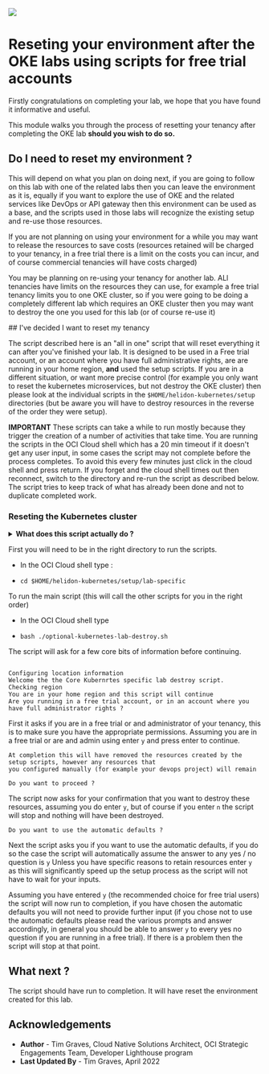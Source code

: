 ![](../../../common/images/customer.logo2.png)

# Reseting your environment after the OKE labs using scripts for free trial accounts

Firstly congratulations on completing your lab, we hope that you have found it informative and useful.

This module walks you through the process of resetting your tenancy after completing the OKE lab **should you wish to do so.**

## Do I need to reset my environment ?

This will depend on what you plan on doing next, if you are going to follow on this lab with one of the related labs then you can leave the environment as it is, equally if you want to explore the use of OKE and the related services like DevOps or API gateway then this environment can be used as a base, and the scripts used in those labs will recognize the existing setup and re-use those resources.

If you are not planning on using your environment for a while you may want to release the resources to save costs (resources retained will be charged to your tenancy, in a free trial there is a limit on the costs you can incur, and of course commercial tenancies will have costs charged)

You may be planning on re-using your tenancy for another lab. ALl tenancies have limits on the resources they can use, for example a free trial tenancy limits you to one OKE cluster, so if you were going to be doing a completely different lab which requires an OKE cluster then you may want to destroy the one you used for this lab (or of course re-use it)

## I've decided I want to reset my tenancy

The script described here is an  "all in one" script that will reset everything it can after you've finished your lab. It is designed to be used in a Free trial account, or an account where you have full administrative rights, are are running in your home region, **and** used the setup scripts. If you are in a different situation,  or want more precise control (for example you only want to reset the kubernetes microservices, but not destroy the OKE cluster) then please look at the individual scripts in the `$HOME/helidon-kubernetes/setup` directories (but be aware you will have to destroy resources in the reverse of the order they were setup).

**IMPORTANT** These scripts can take a while to run mostly because they trigger the creation of a number of activities that take time. You are running the scripts in the OCI Cloud shell which has a 20 min timeout if it doesn't get any user input, in some cases the script may not complete before the process completes. To avoid this every few minutes just click in the cloud shell and press return. If you forget and the cloud shell times out then reconnect, switch to the directory and re-run the script as described below. The script tries to keep track of what has already been done and not to duplicate completed work.

### Reseting the Kubernetes cluster

<details><summary><b>What does this script actually do ?</b></summary> 

This script will perform the following tasks, where possible you have already used the setup script to do a task then the resource will be re-used.

  - It will attempt to delete any namespaces setup in the optional labs (monitoring, logging and linkerd)
  - It will attempt to delete any namespaces setup in the kubernetes core (ingress-nginx)
  - Delete the microservices images and repos in OCIR
  - Delete the auth token created to access OCIR (it will not logout of docker though)
  - Reset the Kubernetes configuration files (ingress rules, config info etc.)
  - Terminate the Kubernetes cluster
  - Terminate the database and destroy test data
  - Attempt to remove your working a compartment (this will fail if it contains resources you've created)
  - Remove gathered basic information such as your initials
  - Remove the downloaded step certificate manager and certificates it's generated
  
Note that if a resource was reused (for example the database) then it will not delete those resources.

In some situations the compartment cannot be deleted, this is because some resources are destroyed in the background, of in some cases are scheduled for later deletion, and a compartment cannot be deleted while it contains existing resources (even if they are going through their deletion process)

</details>

  First you will need to be in the right directory to run the scripts.
  
  - In the OCI Cloud shell type :
  
  - `cd $HOME/helidon-kubernetes/setup/lab-specific`
  
  
  To run the main script (this will call the other scripts for you in the right order)
  
  - In the OCI Cloud shell type
  
  - `bash ./optional-kubernetes-lab-destroy.sh`
  
  The script will ask for a few core bits of information before continuing.
  
  ```
  
Configuring location information
Welcome the the Core Kubernrtes specific lab destroy script.
Checking region
You are in your home region and this script will continue
Are you running in a free trial account, or in an account where you have full administrator rights ?
```
  
  First it asks if you are in a free trial or and administrator of your tenancy, this is to make sure you have the appropriate permissions. Assuming you are in a free trial or are and admin using enter `y` and press enter to continue.
  
  ```
At completion this will have removed the resources created by the setup scripts, however any resources that
you configured manually (for example your devops project) will remain

Do you want to proceed ?
```

  The script now asks for your confirmation that you want to destroy these resources, assuming you do enter `y`, but of course if you enter `n` the script will stop and nothing will have been destroyed.

```
Do you want to use the automatic defaults ?
```

  Next the script asks you if you want to use the automatic defaults, if you do so the case the script will automatically assume the answer to any yes / no question is `y` Unless you have specific reasons to retain resources enter `y` as this will significantly speed up the setup process as the script will not have to wait for your inputs.
  
  Assuming you have entered `y` (the recommended choice for free trial users) the script will now run to completion, if you have chosen the automatic defaults you will not need to provide further input (if you chose not to use the automatic defaults please read the various prompts and answer accordingly, in general you should be able to answer `y` to every yes  no question if you are running in a free trial). If there is a problem then the script will stop at that point.
  
## What next ?

The script should have run to completion. It will have reset the environment created for this lab.

## Acknowledgements

* **Author** - Tim Graves, Cloud Native Solutions Architect, OCI Strategic Engagements Team, Developer Lighthouse program
* **Last Updated By** - Tim Graves, April 2022
